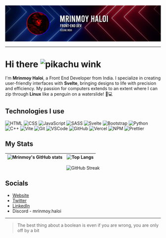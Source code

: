 ![banner](banner.jpg)

---

# Hi there ![pikachu wink](https://cdn.discordapp.com/emojis/765793273234063361.gif?size=44&quality=lossless)

I'm **Mrinmoy Haloi**, a Front End Developer from India. I specialize in creating user-friendly interfaces with **Svelte**, bringing designs to life with precision and efficiency. My passion for computers extends to an extent where I can zip through **Linux** like a penguin on a waterslide! 🐧💻

## Technologies I use

<!-- html, css, scss, js, svelte, bootstrap, python, c++, vite, git, vscode, github, vercel, npm, prettier -->

<p>
<img src="https://img.shields.io/badge/-HTML-E34F26?style=flat-square&logo=html5&logoColor=white" alt="HTML" />
<img src="https://img.shields.io/badge/-CSS-1572B6?style=flat-square&logo=css3&logoColor=white" alt="CSS" />
<img src="https://img.shields.io/badge/-JavaScript-F7DF1E?style=flat-square&logo=javascript&logoColor=black" alt="JavaScript" />
<img src="https://img.shields.io/badge/-Sass-CC6699?style=flat-square&logo=sass&logoColor=white" alt="SASS" />
<img src="https://img.shields.io/badge/-Svelte-FF3E00?style=flat-square&logo=svelte&logoColor=white" alt="Svelte" />
<img src="https://img.shields.io/badge/-Bootstrap-7952B3?style=flat-square&logo=bootstrap&logoColor=white" alt="Bootstrap" />
<img src="https://img.shields.io/badge/-Python-3776AB?style=flat-square&logo=python&logoColor=white" alt="Python" />
<img src="https://img.shields.io/badge/-C++-00599C?style=flat-square&logo=c%2B%2B&logoColor=white" alt="C++" />
<img src="https://img.shields.io/badge/-Vite-646CFF?style=flat-square&logo=vite&logoColor=white" alt="Vite" />
<img src="https://img.shields.io/badge/-Git-F05032?style=flat-square&logo=git&logoColor=white" alt="Git" />
<img src="https://img.shields.io/badge/-VSCode-007ACC?style=flat-square&logo=visual-studio-code&logoColor=white" alt="VSCode" />
<img src="https://img.shields.io/badge/-GitHub-181717?style=flat-square&logo=github&logoColor=white" alt="GitHub" />
<img src="https://img.shields.io/badge/-Vercel-000000?style=flat-square&logo=vercel&logoColor=white" alt="Vercel" />
<img src="https://img.shields.io/badge/-NPM-CB3837?style=flat-square&logo=npm&logoColor=white" alt="NPM" />
<img src="https://img.shields.io/badge/-Prettier-F7B93E?style=flat-square&logo=prettier&logoColor=white" alt="Prettier" />
</p>

## My Stats

| <img src="https://github-readme-stats.vercel.app/api?username=MrinmoyHaloi&show_icons=true&theme=radical&rank_icon=github" alt="Mrinmoy's GitHub stats" /> | <img src="https://github-readme-stats.vercel.app/api/top-langs/?username=MrinmoyHaloi&layout=donut&theme=radical" alt="Top Langs" /> |
|--|--|

<p align=center>
<img src="https://github-readme-streak-stats.herokuapp.com/?user=MrinmoyHaloi&theme=radical" alt="GitHub Streak" />
</p>

## Socials

-   [Website](https://mrinmoy.is-a.dev)
-   [Twitter](https://twitter.com/MrinmoyHaloi)
-   [LinkedIn](https://www.linkedin.com/in/mrinmoy-haloi-9b8053290/)
-   Discord - mrinmoy.haloi

---

> The best thing about a boolean is even if you are wrong, you are only off by a bit
